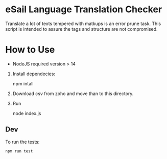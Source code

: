 # eSail Language Translation Checker

Translate a lot of texts tempered with matkups is an error prune task. This script is intended to assure the tags and structure are not compromised.

# How to Use

* NodeJS required version > 14

1) Install dependecies:

    npm intall

2) Download csv from zoho and move than to this directory.

3) Run

    node index.js

## Dev

To run the tests:

    npm run test

